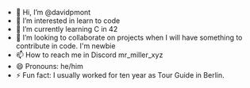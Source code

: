 - 👋 Hi, I’m @davidpmont
- 👀 I’m interested in learn to code
- 🌱 I’m currently learning C in 42
- 💞️ I’m looking to collaborate on projects when I will have something to contribute in code. I'm newbie
- 📫 How to reach me in Discord mr_miller_xyz
- 😄 Pronouns: he/him
- ⚡ Fun fact: I usually worked for ten year as Tour Guide in Berlin. 

<!---
davidpmont/davidpmont is a ✨ special ✨ repository because its `README.md` (this file) appears on your GitHub profile.
You can click the Preview link to take a look at your changes.
--->
